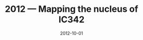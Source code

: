 ---
title: "2012 &mdash; Mapping the nucleus of IC342"
collection: publications
refereed: 'no'
date: "2012-10-01"
venue: "SOFIA Proposal"
paperurl: 
link: "https://ui.adsabs.harvard.edu/abs/2012sofi.prop..161R"
citation: "Roellig, Markus, SOFIA Proposal, Cycle 1, ID. 01_0161"
---